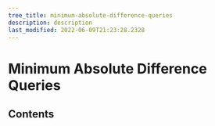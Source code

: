 ```yaml
---
tree_title: minimum-absolute-difference-queries
description: description
last_modified: 2022-06-09T21:23:28.2328
---
```


# Minimum Absolute Difference Queries

## Contents
